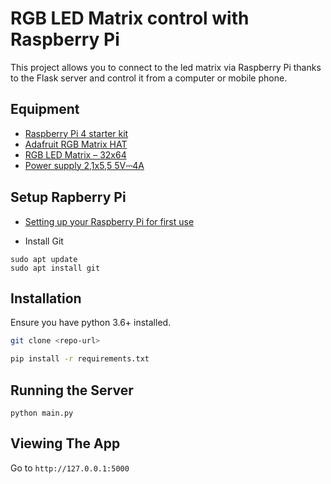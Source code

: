 # RGB LED Matrix control with Raspberry Pi

This project allows you to connect to the led matrix via Raspberry Pi thanks to the Flask server and control it from a computer or mobile phone.


## Equipment



- <a href="https://rpishop.cz/s-raspberry-pi/3623-zonepi-sada-s-raspberry-pi-4-4gb-ram-32gb-karta-oficialni-krabicka-bila.html">Raspberry Pi 4 starter kit<a>
- <a href="https://rpishop.cz/rozsirujici-karty/1674-adafruit-rgb-matrix-hat-pro-raspberry-pi-mini-kit.html">Adafruit RGB Matrix HAT<a>
- <a href="https://rpishop.cz/led-displeje/1671-rgb-led-panel-32x64-mm.html?ssa_query=led">RGB LED Matrix – 32x64<a>
- <a href="https://rpishop.cz/zdroje/3664-sunny-21x55mm-5v4a-napajeci-zdroj-eu-cerna.html">Power supply 2,1x5,5 5V⎓4A<a>



## Setup Rapberry Pi

- <a href="https://projects.raspberrypi.org/en/projects/raspberry-pi-setting-up">Setting up your Raspberry Pi for first use<a>

- Install Git
```
sudo apt update
sudo apt install git

```

## Installation
Ensure you have python 3.6+ installed.
```bash
git clone <repo-url>
```
```bash
pip install -r requirements.txt
```

## Running the Server
```
python main.py
```

## Viewing The App

Go to `http://127.0.0.1:5000`